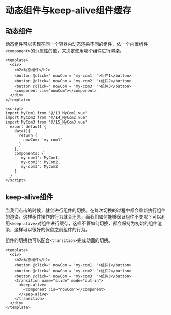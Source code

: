 # 动态组件与keep-alive组件缓存

## 动态组件

动态组件可以实现在同一个容器内动态渲染不同的组件，依一个内置组件`<component>`的`is`属性的值，来决定使用哪个组件进行渲染。

```vue
<template>
  <div>
    <h2>动态组件</h2>
    <button @click=" nowCom = 'my-com1' ">组件1</button>
    <button @click=" nowCom = 'my-com2' ">组件2</button>
    <button @click=" nowCom = 'my-com3' ">组件3</button>
 	<component :is="nowCom"></component>
  </div>
</template>

<script>
import MyCom1 from '@/13_MyCom1.vue'
import MyCom2 from '@/14_MyCom2.vue'
import MyCom3 from '@/15_MyCom3.vue'
  export default {
    data(){
      return {
        nowCom: 'my-com1'
      }
    },
    components: {
      'my-com1': MyCom1,
      'my-com2': MyCom2,
      'my-com3': MyCom3
    }
  }
</script>
```

## keep-alive组件

当我们点击的时候，就会进行组件的切换。在每次切换的过程中都会重新执行组件的渲染，这样组件操作的行为就会还原，而我们如何能够保证组件不变呢？可以利用`<keep-alive>`对组件进行缓存，这样不管如何切换，都会保持为初始的组件渲染，这样可以很好的保留之前组件的行为。

组件的切换也可以配合`<transition>`完成动画的切换。

```vue
<template>
  <div>
    <h2>动态组件</h2>
    <button @click=" nowCom = 'my-com1' ">组件1</button>
    <button @click=" nowCom = 'my-com2' ">组件2</button>
    <button @click=" nowCom = 'my-com3' ">组件3</button>
    <transition name="slide" mode="out-in">
      <keep-alive>
        <component :is="nowCom"></component>
      </keep-alive>
    </transition>
  </div>
</template>
```